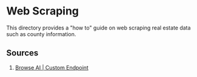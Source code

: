 # Web Scraping
This directory provides a "how to" guide on web scraping real estate data such as county information.

## Sources
1. [Browse AI | Custom Endpoint](https://bit.ly/3aMMJsN)
